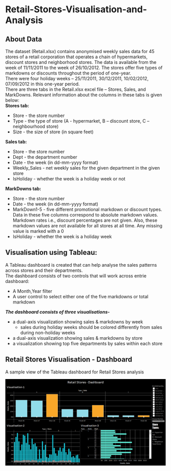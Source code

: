 # Retail-Stores-Visualisation-and-Analysis
## About Data
The dataset (Retail.xlsx) contains anonymised weekly sales data for 45 stores of a retail corporation that operates a chain of hypermarkets, discount stores and neighborhood stores. The data is available from the week of 11/11/2011 to the week of 26/10/2012. The stores offer five types of markdowns or discounts throughout the period of one-year. <br/>
There were four holiday weeks – 25/11/2011, 30/12/2011, 10/02/2012, 07/09/2012 in this one-year period. <br/>
There are three tabs in the Retail.xlsx excel file – Stores, Sales, and MarkDowns. Relevant information about the columns in these tabs is given below: <br/>
**Stores tab:** <br/>
- Store - the store number <br/>
- Type - the type of store (A - hypermarket, B – discount store, C – neighbourhood store) <br/>
- Size - the size of store (in square feet) <br/>

**Sales tab:** <br/> 
- Store - the store number <br/>
- Dept - the department number <br/>
- Date - the week (in dd-mm-yyyy format) <br/>
- Weekly_Sales - net weekly sales for the given department in the given store <br/>
- IsHoliday - whether the week is a holiday week or not <br/>

**MarkDowns tab:** <br/>
- Store - the store number <br/>
- Date - the week (in dd-mm-yyyy format) <br/>
- MarkDown1-5 - five different promotional markdown or discount types. Data in these five columns correspond to absolute markdown values. Markdown rates i.e., discount percentages are not given. Also, these markdown values are not available for all stores at all time. Any missing value is marked with a 0 <br/>
- IsHoliday - whether the week is a holiday week <br/>

## Visualisation using Tableau:
A Tableau dashboard is created that can help analyse the sales patterns across stores and their departments.<br/>
The dashboard consists of two controls that will work across entrie dashboard: <br/>
- A Month,Year filter
- A user control to select either one of the five markdowns or total markdown <br/>

***The dashboard consists of three visualisations-*** <br/>
- a dual-axis visualization showing sales & markdowns by week
  - sales during holiday weeks should be colored differently from sales during non-holiday weeks
- a dual-axis visualization showing sales & markdowns by store 
- a visualization showing top five departments by sales within each store

## Retail Stores Visualisation - Dashboard
A sample view of the Tableau dashboard for Retail Stores analysis

![Image of Retail store Visualisation-Dashboard](https://github.com/yogeshwaran-shanmuganathan/Retail-Store-Visualisation-and-Analysis/blob/master/Retail%20Stores%20Visualisation-Dashboard.png)

